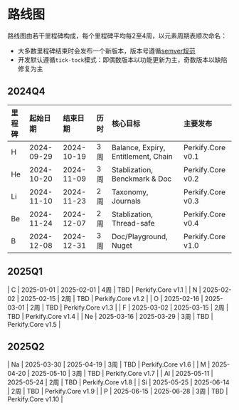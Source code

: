 ﻿# 路线图

路线图由若干里程碑构成，每个里程碑平均每2至4周，以元素周期表顺次命名：
- 大多数里程碑结束时会发布一个新版本，版本号遵循[semver规范](https://semver.org/)
- 开发默认遵循`tick-tock`模式：即偶数版本以功能更新为主，奇数版本以缺陷修复为主

## 2024Q4

| 里程碑 | 起始日期 | 结束日期 | 历时 | 核心目标 | 主要发布 |
| :-- | :-- | :-- | :-- | :-- | :-- |
| H  | 2024-09-29 | 2024-10-19 | 3周 | Balance, Expiry, Entitlement, Chain | Perkify.Core v0.1 |
| He | 2024-10-20 | 2024-11-09 | 3周 | Stablization, Benckmark & Doc    	   | Perkify.Core v0.2 |
| Li | 2024-11-10 | 2024-11-23 | 2周 | Taxonomy, Journals                  | Perkify.Core v0.3 |
| Be | 2024-11-24 | 2024-12-07 | 2周 | Stablization, Thread-safe           | Perkify.Core v0.4 |
| B  | 2024-12-08 | 2024-12-31 | 3周 | Doc/Playground, Nuget				   | Perkify.Core v1.0 |

## 2025Q1

| C  | 2025-01-01 | 2025-02-01 | 4周 | TBD  | Perkify.Core v1.1 |
| N  | 2025-02-02 | 2025-02-15 | 2周 | TBD  | Perkify.Core v1.2 |
| O  | 2025-02-16 | 2025-03-01 | 2周 | TBD  | Perkify.Core v1.3 |
| F  | 2025-03-02 | 2025-03-15 | 2周 | TBD	| Perkify.Core v1.4 |
| Ne | 2025-03-16 | 2025-03-29 | 3周 | TBD	| Perkify.Core v1.5 |

## 2025Q2

| Na | 2025-03-30 | 2025-04-19 | 3周 | TBD  | Perkify.Core v1.6 |
| M  | 2025-04-20 | 2025-05-10 | 3周 | TBD  | Perkify.Core v1.7 |
| Al | 2025-05-11 | 2025-05-24 | 2周 | TBD  | Perkify.Core v1.8 |
| Si | 2025-05-25 | 2025-06-14 | 2周 | TBD	| Perkify.Core v1.9 |
| P  | 2025-06-15 | 2025-06-28 | 3周 | TBD	| Perkify.Core v1.10 |
